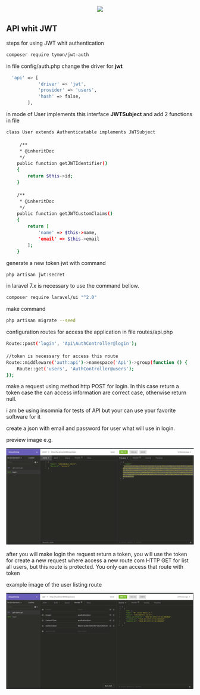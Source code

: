 <p align="center"><img src="https://res.cloudinary.com/dtfbvvkyp/image/upload/v1566331377/laravel-logolockup-cmyk-red.svg" width="400"></p>

## API whit JWT

steps for using JWT whit authentication
```bash
composer require tymon/jwt-auth
```
in file config/auth.php change the driver for **jwt**
```bash
  'api' => [
            'driver' => 'jwt',
            'provider' => 'users',
            'hash' => false,
        ],
```
in mode of User implements this interface **JWTSubject** and add 2 functions in file
```bash
class User extends Authenticatable implements JWTSubject

     /**
     * @inheritDoc
     */
    public function getJWTIdentifier()
    {
        return $this->id;
    }

    /**
     * @inheritDoc
     */
    public function getJWTCustomClaims()
    {
        return [
            'name' => $this->name,
            'email' => $this->email
        ];
    }
```

generate a new token jwt with command
```bash
php artisan jwt:secret
```
in laravel 7.x is necessary to use the command bellow. 

```bash
composer require laravel/ui "^2.0"
```

make command 
```bash
php artisan migrate --seed
```

configuration routes for access the application in file routes/api.php
```bash
Route::post('login', 'Api\AuthController@login');

//token is necessary for access this route
Route::middleware('auth:api')->namespace('Api')->group(function () {
    Route::get('users', 'AuthController@users');
});
``` 

make a request using method http POST for login. In this case return a token case the can access information are correct case, otherwise return null.

i am be using insomnia for tests of API but your can use your favorite software for it 

create a json with email and password for user what will use in login.   

preview image e.g.

![request](docs/login.png)

after you will make login the request return a token, you will use the token for create a new request where access a new route com HTTP GET for list all users, but this route is protected. You only can access that route with token   

example image of the user listing route

![request](docs/list-users.png)
